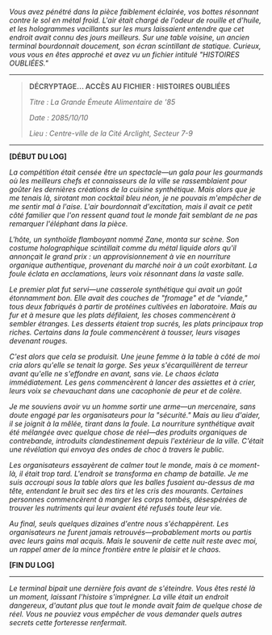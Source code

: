 _Vous avez pénétré dans la pièce faiblement éclairée, vos bottes résonnant contre le sol en métal froid. L'air était chargé de l'odeur de rouille et d'huile, et les hologrammes vacillants sur les murs laissaient entendre que cet endroit avait connu des jours meilleurs. Sur une table voisine, un ancien terminal bourdonnait doucement, son écran scintillant de statique. Curieux, vous vous en êtes approché et avez vu un fichier intitulé "HISTOIRES OUBLIÉES."_

---

> **DÉCRYPTAGE... ACCÈS AU FICHIER : HISTOIRES OUBLIÉES**
>
> _Titre : La Grande Émeute Alimentaire de '85_
>
> _Date : 2085/10/10_
>
> _Lieu : Centre-ville de la Cité Arclight, Secteur 7-9_

---

**[DÉBUT DU LOG]**

_La compétition était censée être un spectacle—un gala pour les gourmands où les meilleurs chefs et connaisseurs de la ville se rassemblaient pour goûter les dernières créations de la cuisine synthétique. Mais alors que je me tenais là, sirotant mon cocktail bleu néon, je ne pouvais m'empêcher de me sentir mal à l'aise. L'air bourdonnait d'excitation, mais il avait ce petit côté familier que l'on ressent quand tout le monde fait semblant de ne pas remarquer l'éléphant dans la pièce._

_L'hôte, un synthoïde flamboyant nommé Zane, monta sur scène. Son costume holographique scintillait comme du métal liquide alors qu'il annonçait le grand prix : un approvisionnement à vie en nourriture organique authentique, provenant du marché noir à un coût exorbitant. La foule éclata en acclamations, leurs voix résonnant dans la vaste salle._

_Le premier plat fut servi—une casserole synthétique qui avait un goût étonnamment bon. Elle avait des couches de "fromage" et de "viande," tous deux fabriqués à partir de protéines cultivées en laboratoire. Mais au fur et à mesure que les plats défilaient, les choses commencèrent à sembler étranges. Les desserts étaient trop sucrés, les plats principaux trop riches. Certains dans la foule commencèrent à tousser, leurs visages devenant rouges._

_C'est alors que cela se produisit. Une jeune femme à la table à côté de moi cria alors qu'elle se tenait la gorge. Ses yeux s'écarquillèrent de terreur avant qu'elle ne s'effondre en avant, sans vie. Le chaos éclata immédiatement. Les gens commencèrent à lancer des assiettes et à crier, leurs voix se chevauchant dans une cacophonie de peur et de colère._

_Je me souviens avoir vu un homme sortir une arme—un mercenaire, sans doute engagé par les organisateurs pour la "sécurité." Mais au lieu d'aider, il se joignit à la mêlée, tirant dans la foule. La nourriture synthétique avait été mélangée avec quelque chose de réel—des produits organiques de contrebande, introduits clandestinement depuis l'extérieur de la ville. C'était une révélation qui envoya des ondes de choc à travers le public._

_Les organisateurs essayèrent de calmer tout le monde, mais à ce moment-là, il était trop tard. L'endroit se transforma en champ de bataille. Je me suis accroupi sous la table alors que les balles fusaient au-dessus de ma tête, entendant le bruit sec des tirs et les cris des mourants. Certaines personnes commencèrent à manger les corps tombés, désespérées de trouver les nutriments qui leur avaient été refusés toute leur vie._

_Au final, seuls quelques dizaines d'entre nous s'échappèrent. Les organisateurs ne furent jamais retrouvés—probablement morts ou partis avec leurs gains mal acquis. Mais le souvenir de cette nuit reste avec moi, un rappel amer de la mince frontière entre le plaisir et le chaos._

**[FIN DU LOG]**

---

_Le terminal bipait une dernière fois avant de s'éteindre. Vous êtes resté là un moment, laissant l'histoire s'imprégner. La ville était un endroit dangereux, d'autant plus que tout le monde avait faim de quelque chose de réel. Vous ne pouviez vous empêcher de vous demander quels autres secrets cette forteresse renfermait._
